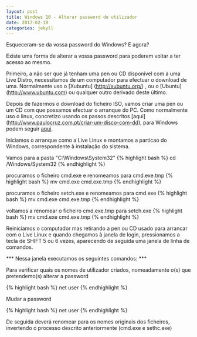 ```yaml
---
layout: post
title: Windows 10 - Alterar password de utilizador
date: 2017-02-18
categories: jekyll
---
```

Esqueceram-se da vossa password do Windows? E agora?

Existe uma forma de alterar a vossa password para poderem voltar a ter acesso ao mesmo.

Primeiro, a não ser que já tenham uma pen ou CD disponivel com a uma Live Distro, necessitamos de um computador para efectuar o download de uma.
Normalmente uso o [Xubuntu] (http://xubuntu.org/) , ou o [Ubuntu] (http://www.ubuntu.com) ou qualquer outro derivado deste último.

Depois de fazermos o download do ficheiro ISO, vamos criar uma pen ou um CD com que possamos efectuar o arranque do PC. Como normalmente uso o linux, concretizo usando os passos descritos [aqui] (http://www.paulocruz.com.pt/criar-um-disco-com-dd), para Windows podem seguir [aqui](http://www.paulocruz.com.pt/criar-disco-boot-windows).


Iniciamos o arranque como a Live Linux e montamos a particao do Windows, correspondente à instalação do sistema.

Vamos para a pasta "C:\Windows\System32"
{% highlight bash %}
    cd <mount point>/Windows/System32
{% endhighlight %}

procuramos o ficheiro cmd.exe e renomeamos para cmd.exe.tmp
{% highlight bash %}
    mv cmd.exe cmd.exe.tmp
{% endhighlight %}

procuramos o ficheiro setch.exe e renomeamos para cmd.exe
{% highlight bash %}
    mv cmd.exe cmd.exe.tmp
{% endhighlight %}


voltamos a renomear o ficheiro cmd.exe.tmp para setch.exe
{% highlight bash %}
    mv cmd.exe cmd.exe.tmp
{% endhighlight %}


Reiniciamos o computador mas retirando a pen ou CD usado para arrancar com o Live Linux e quando chegamos à janela de login, pressionamos a tecla de SHIFT 5 ou 6 vezes, aparecendo de seguida uma janela de linha de comandos.

*** Nessa janela executamos os seguintes comandos: ***

Para verificar quais os nomes de utilizador criados, nomeadamente o(s) que pretendemo(s) alterar  a password

{% highlight bash %}
    net user
{% endhighlight %}

Mudar a password

{% highlight bash %}
    net user <nomeutilizador> <novapassword>
{% endhighlight %}


De seguida deverá renomear para os nomes originais dos ficheiros, invertendo o processo descrito anteriormente (cmd.exe e sethc.exe)
